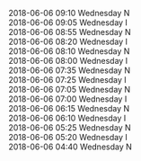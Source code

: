2018-06-06 09:10 Wednesday  N  
2018-06-06 09:05 Wednesday  I  
2018-06-06 08:55 Wednesday  N  
2018-06-06 08:20 Wednesday  I  
2018-06-06 08:10 Wednesday  N  
2018-06-06 08:00 Wednesday  I  
2018-06-06 07:35 Wednesday  N  
2018-06-06 07:25 Wednesday  I  
2018-06-06 07:05 Wednesday  N  
2018-06-06 07:00 Wednesday  I  
2018-06-06 06:15 Wednesday  N  
2018-06-06 06:10 Wednesday  I  
2018-06-06 05:25 Wednesday  N  
2018-06-06 05:20 Wednesday  I  
2018-06-06 04:40 Wednesday  N  
